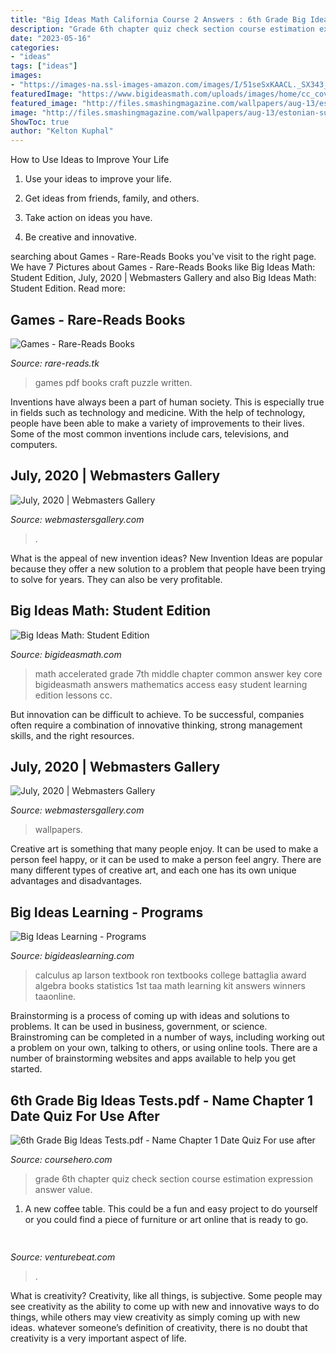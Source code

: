 ```yaml
---
title: "Big Ideas Math California Course 2 Answers : 6th Grade Big Ideas Tests.pdf"
description: "Grade 6th chapter quiz check section course estimation expression answer value"
date: "2023-05-16"
categories:
- "ideas"
tags: ["ideas"]
images:
- "https://images-na.ssl-images-amazon.com/images/I/51seSxKAACL._SX343_BO1,204,203,200_.jpg"
featuredImage: "https://www.bigideasmath.com/uploads/images/home/cc_cover_images/cc_cvr_red_adv_pe.png"
featured_image: "http://files.smashingmagazine.com/wallpapers/aug-13/estonian-summer-sun/nocal/aug-13-estonian-summer-sun-nocal-1024x1024.png"
image: "http://files.smashingmagazine.com/wallpapers/aug-13/estonian-summer-sun/nocal/aug-13-estonian-summer-sun-nocal-1024x1024.png"
ShowToc: true
author: "Kelton Kuphal"
---
```



How to Use Ideas to Improve Your Life
1. Use your ideas to improve your life.
2. Get ideas from friends, family, and others.

3. Take action on ideas you have.

4. Be creative and innovative.

	

		
searching about Games - Rare-Reads Books you've visit to the right page. We have 7 Pictures about Games - Rare-Reads Books like Big Ideas Math: Student Edition, July, 2020 | Webmasters Gallery and also Big Ideas Math: Student Edition. Read more:
		
    
## Games - Rare-Reads Books

<img loading=lazy src="https://images-na.ssl-images-amazon.com/images/I/51seSxKAACL._SX343_BO1,204,203,200_.jpg" onerror="this.onerror=null;this.src='https://tse4.mm.bing.net/th?id=OIP.b59LVXyh9rrSwsBg-miJgwAAAA&amp;pid=15.1';" alt="Games - Rare-Reads Books">

_Source: rare-reads.tk_

>games pdf books craft puzzle written. 

	

Inventions have always been a part of human society. This is especially true in fields such as technology and medicine. With the help of technology, people have been able to make a variety of improvements to their lives. Some of the most common inventions include cars, televisions, and computers.

    
## July, 2020 | Webmasters Gallery

<img loading=lazy src="http://files.smashingmagazine.com/wallpapers/aug-13/estonian-summer-sun/nocal/aug-13-estonian-summer-sun-nocal-1280x800.png" onerror="this.onerror=null;this.src='https://tse4.mm.bing.net/th?id=OIP.85nS9VB4QSP3eXLsU5fUIQHaEo&amp;pid=15.1';" alt="July, 2020 | Webmasters Gallery">

_Source: webmastersgallery.com_

>. 

	

What is the appeal of new invention ideas?
New Invention Ideas are popular because they offer a new solution to a problem that people have been trying to solve for years. They can also be very profitable.

    
## Big Ideas Math: Student Edition

<img loading=lazy src="https://www.bigideasmath.com/uploads/images/home/cc_cover_images/cc_cvr_red_adv_pe.png" onerror="this.onerror=null;this.src='https://tse2.mm.bing.net/th?id=OIP.McEBeT7U4K68VfXfSK7nMgAAAA&amp;pid=15.1';" alt="Big Ideas Math: Student Edition">

_Source: bigideasmath.com_

>math accelerated grade 7th middle chapter common answer key core bigideasmath answers mathematics access easy student learning edition lessons cc. 

	

But innovation can be difficult to achieve. To be successful, companies often require a combination of innovative thinking, strong management skills, and the right resources.

    
## July, 2020 | Webmasters Gallery

<img loading=lazy src="http://files.smashingmagazine.com/wallpapers/aug-13/estonian-summer-sun/nocal/aug-13-estonian-summer-sun-nocal-1024x1024.png" onerror="this.onerror=null;this.src='https://tse2.mm.bing.net/th?id=OIP.ADl54Zg9TXebHbEV_91Y-wHaHa&amp;pid=15.1';" alt="July, 2020 | Webmasters Gallery">

_Source: webmastersgallery.com_

>wallpapers. 

	

Creative art is something that many people enjoy. It can be used to make a person feel happy, or it can be used to make a person feel angry. There are many different types of creative art, and each one has its own unique advantages and disadvantages.

    
## Big Ideas Learning - Programs

<img loading=lazy src="http://www.mathgraphs.com/images/book_covers/apcalc1e.jpg" onerror="this.onerror=null;this.src='https://tse3.mm.bing.net/th?id=OIP.9rmYkNGMj7D0sqvExtDYkAHaJ7&amp;pid=15.1';" alt="Big Ideas Learning - Programs">

_Source: bigideaslearning.com_

>calculus ap larson textbook ron textbooks college battaglia award algebra books statistics 1st taa math learning kit answers winners taaonline. 

	

Brainstorming is a process of coming up with ideas and solutions to problems. It can be used in business, government, or science. Brainstroming can be completed in a number of ways, including working out a problem on your own, talking to others, or using online tools. There are a number of brainstorming websites and apps available to help you get started.

    
## 6th Grade Big Ideas Tests.pdf - Name Chapter 1 Date Quiz For Use After

<img loading=lazy src="https://www.coursehero.com/thumb/bb/f4/bbf463512d4e534bc6e01b10ea844706d94402d4_180.jpg" onerror="this.onerror=null;this.src='https://tse3.mm.bing.net/th?id=OIP.UG2u5HTwF_IRp6YWJeEHIQAAAA&amp;pid=15.1';" alt="6th Grade Big Ideas Tests.pdf - Name Chapter 1 Date Quiz For use after">

_Source: coursehero.com_

>grade 6th chapter quiz check section course estimation expression answer value. 

	

1. A new coffee table. This could be a fun and easy project to do yourself or you could find a piece of furniture or art online that is ready to go.

    
## 

<img loading=lazy src="https://venturebeat.com/wp-content/uploads/2018/08/ZTE-Axon-9-Pro-goes-official-as-the-companys-main-comeback-effort.jpg?w=800" onerror="this.onerror=null;this.src='https://tse4.mm.bing.net/th?id=OIP.MFgPjowDrP7RhGYd31Y6sAHaE7&amp;pid=15.1';" alt="">

_Source: venturebeat.com_

>. 

	

What is creativity?
Creativity, like all things, is subjective. Some people may see creativity as the ability to come up with new and innovative ways to do things, while others may view creativity as simply coming up with new ideas. whatever someone’s definition of creativity, there is no doubt that creativity is a very important aspect of life.

